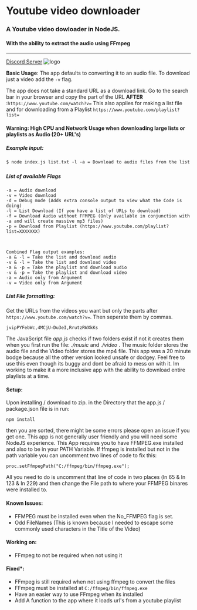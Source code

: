 # Youtube video downloader
### A Youtube video dowloader in NodeJS.
#### With the ability to extract the audio using FFmpeg
---
[Discord Server](https://discord.gg/9C7aXt8)
![logo](https://travis-ci.org/TheUncannyScrub/Youtube-video-downloader.svg?branch=master)

**Basic Usage**:
The app defaults to converting it to an audio file. To download just a video add the `-v` flag.

The app does not take a standard URL as a download link. Go to the search bar in your browser and copy the part of the URL **AFTER** :`https://www.youtube.com/watch?v=` This also applies for making a list file and for downloading from a Playlist `https://www.youtube.com/playlist?list=`

#### Warning: High CPU and Network Usage when downloading large lists or playlists as Audio (20+ URL's)

##### Example input:
```$ node index.js list.txt -l -a = Download to audio files from the list```
###
##### List of available Flags
```
-a = Audio download
-v = Video download
-d = Debug mode (Adds extra console output to view what the Code is doing)
-l = List Download (If you have a list of URLs to download)
-f = Download Audio without FFMPEG (Only available in conjunction with -a and will create massive mp3 files)
-p = Download from Playlist (https://www.youtube.com/playlist?list=XXXXXXX)
  
 

Combined Flag output examples:
-a & -l = Take the list and download audio
-v & -l = Take the list and download video
-a & -p = Take the playlist and download audio
-v & -p = Take the playlist and download video
-a = Audio only from Argument
-v = Video only from Argument
```

##### List File formatting:
Get the URLs from the videos you want but only the parts after `https://www.youtube.com/watch?v=`. Then seperate them by commas. 
```
jvipPYFebWc,4MCjU-Du3eI,RrutzRWXkKs
```


The JavaScript file *app.js* checks if two folders exist if not it creates them when you first run the file: *./music* and *./video* . The music folder stores the audio file and the Video folder stores the mp4 file. 
This app was a 20 minute bodge because all the other version looked unsafe or dodgey. Feel free to use this even though its buggy and dont be afraid to mess on with it. Im working to make it a more inclusive app with the ability to download entire playlists at a time.


#### Setup:
Upon installing / download to zip. in the Directory that the app.js / package.json file is in run:

```
npm install
```

then you are sorted, there might be some errors please open an issue if you get one.
This app is not generally user friendly and you will need some NodeJS experience.
This App requires you to have FFMPEG.exe installed and also to be in your PATH Variable. If ffmpeg is installed but not in the path variable you can uncomment two lines of code to fix this:

```
proc.setFfmpegPath("C:/ffmpeg/bin/ffmpeg.exe");
```

All you need to do is uncomment that line of code in two places (ln 65 & ln 123 & ln 229) and then change the File path to where your FFMPEG binares were installed to.


#### Known Issues:
- FFMPEG must be installed even when the No_FFMPEG flag is set.
- Odd FileNames (This is known because I needed to escape some commonly used characters in the Title of the Video)

#### Working on:
- FFmpeg to not be required when not using it



#### Fixed*:
- FFmpeg is still required when not using ffmpeg to convert the files
- FFmpeg must be installed at `C:/ffmpeg/bin/ffmpeg.exe`
- Have an easier way to use FFmpeg when its installed
- Add A function to the app where it loads url's from a youtube playlist
